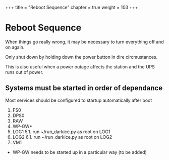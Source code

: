 +++
title = "Reboot Sequence"
chapter = true
weight = 103
+++

# Reboot Sequence

When things go really wrong, it may be necessary to turn everything off and on again.

Only shut down by holding down the power button in dire circmustances.

This is also useful when a power outage affects the station and the UPS runs out of power.

## Systems must be started in order of dependance
Most services should be configured to startup automatically after boot

1. FS0
2. DPS0
3. RAW
4. WP-GW*
5. LOG1
5.1. run ~/run_darkice.py as root on LOG1
6. LOG2
6.1. run ~/run_darkice.py as root on LOG2
7. VM1

* WP-GW needs to be started up in a particular way
(to be added)
